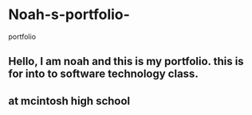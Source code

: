 # Noah-s-portfolio-
portfolio 

## Hello, I am noah and this is my portfolio. this is for into to software technology class.
## at mcintosh high school 


